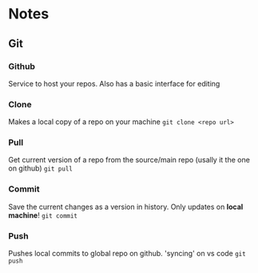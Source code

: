 # Notes

## Git

### Github
Service to host your repos. Also has a basic interface for editing

### Clone
Makes a local copy of a repo on your machine
`git clone <repo url>`

### Pull
Get current version of a repo from the source/main repo (usally it the one on github)
`git pull`

### Commit
Save the current changes as a version in history. Only updates on **local machine**!
`git commit`

### Push
Pushes local commits to global repo on github. 'syncing' on vs code
`git push`
